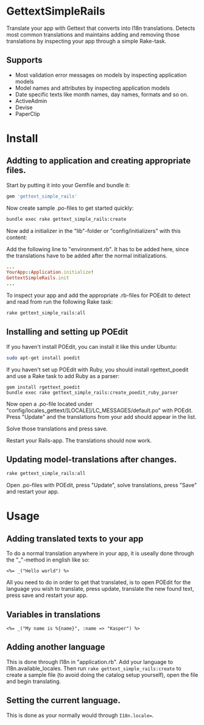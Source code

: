 # GettextSimpleRails

Translate your app with Gettext that converts into I18n translations. Detects most common translations and maintains adding and removing those translations by inspecting your app through a simple Rake-task.

## Supports
- Most validation error messages on models by inspecting application models
- Model names and attributes by inspecting application models
- Date specific texts like month names, day names, formats and so on.
- ActiveAdmin
- Devise
- PaperClip

# Install

## Addting to application and creating appropriate files.
Start by putting it into your Gemfile and bundle it:
```ruby
gem 'gettext_simple_rails'
```

Now create sample .po-files to get started quickly:
```sh
bundle exec rake gettext_simple_rails:create
```

Now add a initializer in the "lib"-folder or "config/initializers" with this content:

Add the following line to "environment.rb". It has to be added here, since the translations have to be added after the normal initializations.
```ruby
...
YourApp::Application.initialize!
GettextSimpleRails.init
...
```

To inspect your app and add the appropriate .rb-files for POEdit to detect and read from run the following Rake task:
```sh
rake gettext_simple_rails:all
```

## Installing and setting up POEdit
If you haven't install POEdit, you can install it like this under Ubuntu:
```sh
sudo apt-get install poedit
```

If you haven't set up POEdit with Ruby, you should install rgettext_poedit and use a Rake task to add Ruby as a parser:
```
gem install rgettext_poedit
bundle exec rake gettext_simple_rails:create_poedit_ruby_parser
```

Now open a .po-file located under "config/locales_gettext/[LOCALE]/LC_MESSAGES/default.po" with POEdit. Press "Update" and the translations from your add should appear in the list.

Solve those translations and press save.

Restart your Rails-app. The translations should now work.


## Updating model-translations after changes.

```sh
rake gettext_simple_rails:all
```

Open .po-files with POEdit, press "Update", solve translations, press "Save" and restart your app.


# Usage

## Adding translated texts to your app

To do a normal translation anywhere in your app, it is useally done through the "_"-method in english like so:
```erb
<%= _("Hello world") %>
```

All you need to do in order to get that translated, is to open POEdit for the language you wish to translate, press update, translate the new found text, press save and restart your app.

## Variables in translations
```erb
<%= _("My name is %{name}", :name => "Kasper") %>
```

## Adding another language

This is done through I18n in "application.rb". Add your language to I18n.available_locales. Then run `rake gettext_simple_rails:create` to create a sample file (to avoid doing the catalog setup yourself), open the file and begin translating.

## Setting the current language.

This is done as your normally would through `I18n.locale=`.
